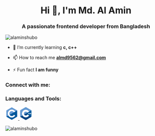<h1 align="center">Hi 👋, I'm Md. Al Amin</h1>
<h3 align="center">A passionate frontend developer from Bangladesh</h3>

<p align="left"> <img src="https://komarev.com/ghpvc/?username=alaminshubo&label=Profile%20views&color=0e75b6&style=flat" alt="alaminshubo" /> </p>

- 🌱 I’m currently learning **c, c++**

- 📫 How to reach me **almd9562@gmail.com**

- ⚡ Fun fact **I am funny**

<h3 align="left">Connect with me:</h3>
<p align="left">
</p>

<h3 align="left">Languages and Tools:</h3>
<p align="left"> <a href="https://www.cprogramming.com/" target="_blank" rel="noreferrer"> <img src="https://raw.githubusercontent.com/devicons/devicon/master/icons/c/c-original.svg" alt="c" width="40" height="40"/> </a> <a href="https://www.w3schools.com/cpp/" target="_blank" rel="noreferrer"> <img src="https://raw.githubusercontent.com/devicons/devicon/master/icons/cplusplus/cplusplus-original.svg" alt="cplusplus" width="40" height="40"/> </a> </p>

<p><img align="center" src="https://github-readme-stats.vercel.app/api/top-langs?username=alaminshubo&show_icons=true&locale=en&layout=compact" alt="alaminshubo" /></p>
